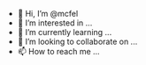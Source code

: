 - 👋 Hi, I’m @mcfel
- 👀 I’m interested in ...
- 🌱 I’m currently learning ...
- 💞️ I’m looking to collaborate on ...
- 📫 How to reach me ...

<!---
mcfel/mcfel is a ✨ special ✨ repository because its `README.md` (this file) appears on your GitHub profile.
You can click the Preview link to take a look at your changes.
--->
